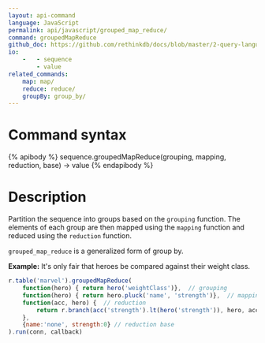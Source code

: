 ```yaml
---
layout: api-command 
language: JavaScript
permalink: api/javascript/grouped_map_reduce/
command: groupedMapReduce 
github_doc: https://github.com/rethinkdb/docs/blob/master/2-query-language/api/javascript/aggregation/groupedMapReduce.md
io:
    -   - sequence
        - value
related_commands:
    map: map/
    reduce: reduce/
    groupBy: group_by/
---
```


# Command syntax #

{% apibody %}
sequence.groupedMapReduce(grouping, mapping, reduction, base)
    &rarr; value
{% endapibody %}

# Description #

Partition the sequence into groups based on the `grouping` function. The elements of each
group are then mapped using the `mapping` function and reduced using the `reduction`
function.

`grouped_map_reduce` is a generalized form of group by.

__Example:__ It's only fair that heroes be compared against their weight class.

```js
r.table('marvel').groupedMapReduce(
    function(hero) { return hero('weightClass')},  // grouping
    function(hero) { return hero.pluck('name', 'strength')},  // mapping
    function(acc, hero) {  // reduction
        return r.branch(acc('strength').lt(hero('strength')), hero, acc)
    },
    {name:'none', strength:0} // reduction base
).run(conn, callback)
```


